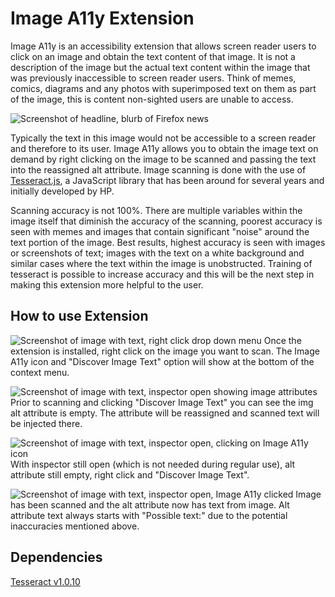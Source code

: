 # Image A11y Extension

Image A11y is an accessibility extension that allows screen reader users to click on an image and obtain the text content of that image. It is not a description of the image but the actual text content within the image that was previously inaccessible to screen reader users. Think of memes, comics, diagrams and any photos with superimposed text on them as part of the image, this is content non-sighted users are unable to access.

![Screenshot of headline, blurb of Firefox news](https://bit.ly/2vwmQVT)

Typically the text in this image would not be accessible to a screen reader and therefore to its user. Image A11y allows you to obtain the image text on demand by right clicking on the image to be scanned and passing the text into the reassigned alt attribute. Image scanning is done with the use of [Tesseract.js](https://github.com/naptha/tesseract.js), a JavaScript library that has been around for several years and initially developed by HP.

Scanning accuracy is not 100%. There are multiple variables within the image itself that diminish the accuracy of the scanning, poorest accuracy is seen with memes and images that contain significant "noise" around the text portion of the image. Best results, highest accuracy is seen with images or screenshots of text; images with the text on a white background and similar cases where the text within the image is unobstructed. Training of tesseract is possible to increase accuracy and this will be the next step in making this extension more helpful to the user.     

## How to use Extension

![Screenshot of image with text, right click drop down menu](https://bit.ly/2vaTs80)
Once the extension is installed, right click on the image you want to scan. The Image A11y icon and "Discover Image Text" option will show at the bottom of the context menu.

![Screenshot of image with text, inspector open showing image attributes](https://bit.ly/2OEa5Bk)
Prior to scanning and clicking "Discover Image Text" you can see the img alt attribute is empty. The attribute will be reassigned and scanned text will be injected there.

![Screenshot of image with text, inspector open, clicking on Image A11y icon](https://bit.ly/2O6FviN)
With inspector still open (which is not needed during regular use), alt attribute still empty, right click and "Discover Image Text".

![Screenshot of image with text, inspector open, Image A11y clicked](https://bit.ly/2LUwawY)
Image has been scanned and the alt attribute now has text from image. Alt attribute text always starts with "Possible text:" due to the potential inaccuracies mentioned above.


## Dependencies

[Tesseract v1.0.10](https://github.com/naptha/tesseract.js)
